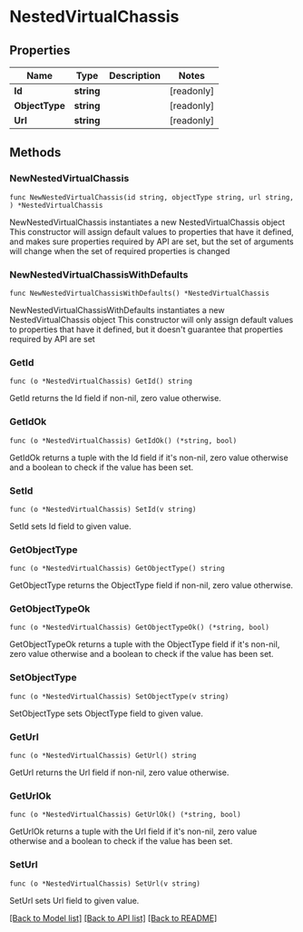 # NestedVirtualChassis

## Properties

Name | Type | Description | Notes
------------ | ------------- | ------------- | -------------
**Id** | **string** |  | [readonly] 
**ObjectType** | **string** |  | [readonly] 
**Url** | **string** |  | [readonly] 

## Methods

### NewNestedVirtualChassis

`func NewNestedVirtualChassis(id string, objectType string, url string, ) *NestedVirtualChassis`

NewNestedVirtualChassis instantiates a new NestedVirtualChassis object
This constructor will assign default values to properties that have it defined,
and makes sure properties required by API are set, but the set of arguments
will change when the set of required properties is changed

### NewNestedVirtualChassisWithDefaults

`func NewNestedVirtualChassisWithDefaults() *NestedVirtualChassis`

NewNestedVirtualChassisWithDefaults instantiates a new NestedVirtualChassis object
This constructor will only assign default values to properties that have it defined,
but it doesn't guarantee that properties required by API are set

### GetId

`func (o *NestedVirtualChassis) GetId() string`

GetId returns the Id field if non-nil, zero value otherwise.

### GetIdOk

`func (o *NestedVirtualChassis) GetIdOk() (*string, bool)`

GetIdOk returns a tuple with the Id field if it's non-nil, zero value otherwise
and a boolean to check if the value has been set.

### SetId

`func (o *NestedVirtualChassis) SetId(v string)`

SetId sets Id field to given value.


### GetObjectType

`func (o *NestedVirtualChassis) GetObjectType() string`

GetObjectType returns the ObjectType field if non-nil, zero value otherwise.

### GetObjectTypeOk

`func (o *NestedVirtualChassis) GetObjectTypeOk() (*string, bool)`

GetObjectTypeOk returns a tuple with the ObjectType field if it's non-nil, zero value otherwise
and a boolean to check if the value has been set.

### SetObjectType

`func (o *NestedVirtualChassis) SetObjectType(v string)`

SetObjectType sets ObjectType field to given value.


### GetUrl

`func (o *NestedVirtualChassis) GetUrl() string`

GetUrl returns the Url field if non-nil, zero value otherwise.

### GetUrlOk

`func (o *NestedVirtualChassis) GetUrlOk() (*string, bool)`

GetUrlOk returns a tuple with the Url field if it's non-nil, zero value otherwise
and a boolean to check if the value has been set.

### SetUrl

`func (o *NestedVirtualChassis) SetUrl(v string)`

SetUrl sets Url field to given value.



[[Back to Model list]](../README.md#documentation-for-models) [[Back to API list]](../README.md#documentation-for-api-endpoints) [[Back to README]](../README.md)


